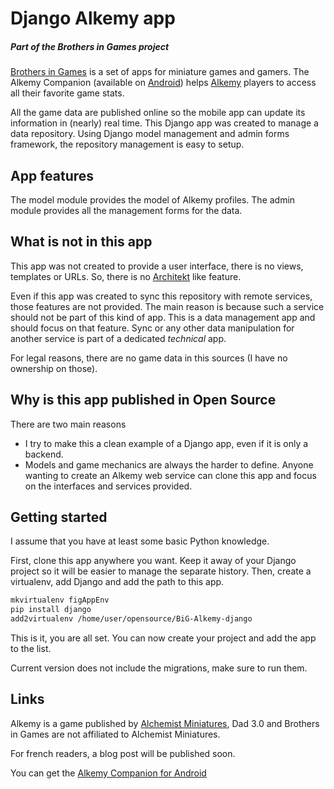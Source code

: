 # Django Alkemy app
##### Part of the Brothers in Games project

[Brothers in Games](http://big.dad3zero.net) is a set of apps for miniature
games and gamers. The Alkemy Companion (available on
[Android](https://play.google.com/store/apps/details?id=net.labasland.miniwar.intel.alkemy))
helps [Alkemy](http://alkemy-the-game.com/) players to access all their favorite
game stats.

All the game data are published online so the mobile app can update its
information in (nearly) real time. This Django app was created to manage a data
repository. Using Django model management and admin forms framework, the
repository management is easy to setup.

## App features
The model module provides the model of Alkemy profiles. The admin module
provides all the management forms for the data.

## What is not in this app
This app was not created to provide a user interface, there is no views,
templates or URLs. So, there is no
[Architekt](http://architekt.alkemy-the-game.com/alkemy/architekt/) like feature.

Even if this app was created to sync this repository with remote services, those
features are not provided. The main reason is because such a service should not
be part of this kind of app. This is a data management app and should focus on
that feature. Sync or any other data manipulation for another service is part
of a dedicated _technical_ app.

For legal reasons, there are no game data in this sources (I have no ownership
on those).

## Why is this app published in Open Source
There are two main reasons
* I try to make this a clean example of a Django app, even if it is only a
backend.
* Models and game mechanics are always the harder to define. Anyone wanting to
create an Alkemy web service can clone this app and focus on the interfaces and
services provided.

## Getting started

I assume that you have at least some basic Python knowledge.

First, clone this app anywhere you want. Keep it away of your Django project so
it will be easier to manage the separate history. Then, create a virtualenv, add
Django and add the path to this app.

```bash
mkvirtualenv figAppEnv
pip install django
add2virtualenv /home/user/opensource/BiG-Alkemy-django
```

This is it, you are all set. You can now create your project and add the app to
the list.

Current version does not include the migrations, make sure to run them.

## Links
Alkemy is a game published by
[Alchemist Miniatures](http://alkemy-the-game.com/), Dad 3.0 and Brothers in
Games are not affiliated to Alchemist Miniatures.

For french readers, a blog post will be published soon.

You can get the
[Alkemy Companion for Android](https://play.google.com/store/apps/details?id=net.labasland.miniwar.intel.alkemy)